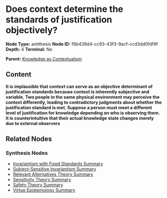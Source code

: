 # Does context determine the standards of justification objectively?

**Node Type:** antithesis
**Node ID:** f6b439d4-cc93-43f3-9acf-ccd3dd0fdf9f
**Depth:** 4
**Terminal:** No

**Parent:** [Knowledge as Contextualism](knowledge-as-contextualism-synthesis-ceccb231-91ef-4be1-9377-7d7bb02bc780.md)

## Content

**It is implausible that context can serve as an objective determinant of justification standards because context is inherently subjective and variable**, **Two people in the same physical environment may perceive the context differently, leading to contradictory judgments about whether the justification standard is met**, **Suppose a person must meet a different level of justification for knowledge depending on who is observing them. It is counterintuitive that their actual knowledge state changes merely due to external observers**

## Related Nodes

### Synthesis Nodes

- [Invariantism with Fixed Standards Summary](invariantism-with-fixed-standards-summary-synthesis-e801526e-b8fe-46d3-b35d-9fbf186dd513.md)
- [Subject-Sensitive Invariantism Summary](subject-sensitive-invariantism-summary-synthesis-11ced149-7403-4fd1-99d9-a04a6d65f319.md)
- [Relevant Alternatives Theory Summary](relevant-alternatives-theory-summary-synthesis-bc5bce97-50c2-4b05-a11b-63ac7d1d75c1.md)
- [Sensitivity Theory Summary](sensitivity-theory-summary-synthesis-2ec5f4b8-143e-4f33-874d-de5cea350ad9.md)
- [Safety Theory Summary](safety-theory-summary-synthesis-2cf4d78c-7747-41f2-ab53-a380434804dc.md)
- [Virtue Epistemology Summary](virtue-epistemology-summary-synthesis-40e4c142-b427-4d40-b34f-e1f59268c2aa.md)
